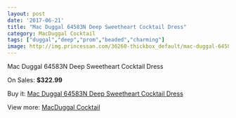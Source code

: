 ```yaml
---
layout: post
date: '2017-06-21'
title: "Mac Duggal 64583N Deep Sweetheart Cocktail Dress"
category: MacDuggal Cocktail
tags: ["duggal","deep","prom","beaded","charming"]
image: http://img.princessan.com/36260-thickbox_default/mac-duggal-64583n-deep-sweetheart-cocktail-dress.jpg
---
```

Mac Duggal 64583N Deep Sweetheart Cocktail Dress

On Sales: **$322.99**
<a href="https://www.princessan.com/en/16991-mac-duggal-64583n-deep-sweetheart-cocktail-dress.html"><amp-img layout="responsive" width="600" height="600" src="//img.princessan.com/36260-thickbox_default/mac-duggal-64583n-deep-sweetheart-cocktail-dress.jpg" alt="Mac Duggal 64583N Deep Sweetheart Cocktail Dress 0" /></a>

Buy it: [Mac Duggal 64583N Deep Sweetheart Cocktail Dress](https://www.princessan.com/en/16991-mac-duggal-64583n-deep-sweetheart-cocktail-dress.html "Mac Duggal 64583N Deep Sweetheart Cocktail Dress")

View more: [MacDuggal Cocktail](https://www.princessan.com/en/141- "MacDuggal Cocktail")